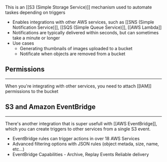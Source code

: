 This is an [[S3 (Simple Storage Service)]] mechanism used to automate taskes depending on triggers

- Enables integrations with other AWS services, such as [[SNS (Simple Notification Service)]], [[SQS (Simple Queue Service)]], [[AWS Lambda]]
- Notifications are typically delivered within seconds, but can sometimes take a minute or longer
- Use cases
	- Generating thumbnails of images uploaded to a bucket
	- Notificate when objects are removed from a bucket

## Permissions
---
When you're integrating with other services, you need to attach [[IAM]] permissions to the bucket

## S3 and Amazon EventBridge
---
There's another integration that is super usefull with [[AWS EventBridge]], which you can create triggers to other services from a single S3 event.

- EventBridge rules can trigger actions in over 18 AWS Services
- Advanced filtering options with JSON rules (object metada, size, name, etc...)
- EventBridge Capabilities - Archive, Replay Events Reliable delivery 